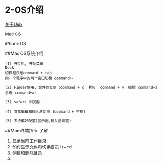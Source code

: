 # 2-OS介绍

[关于Unix](http://weibo.com/ttarticle/p/show?id=2309403945485990768497)

Mac OS


iPhone OS



##Mac OS系统介绍


	(1) 开关机, 开始菜单
	Dock
	切换程序是command + tab
	同一个程序中的两个窗口切换 command+· 

	(2) Finder使用, 文件的复制（command + c  拷贝  command + v  撤销 command+z  全选 command+a） 

	(3) safari 浏览器  

	(4) 文本编辑和输入法切换 (command + 空格)

	(5) 系统偏好配置(显示器,输入法设置)
	
	
##Mac 终端指令-了解


1. 显示当前工作目录
2. 如何显示文件和切换目录 ls+cd
3. 创建和删除目录
4. 
 



